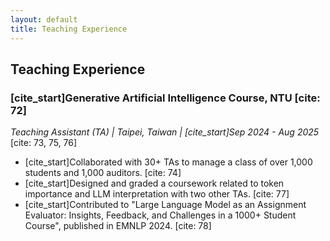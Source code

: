```yaml
---
layout: default
title: Teaching Experience
---
```


## Teaching Experience

### [cite_start]Generative Artificial Intelligence Course, NTU [cite: 72]

_Teaching Assistant (TA) | Taipei, Taiwan | [cite_start]Sep 2024 - Aug 2025_ [cite: 73, 75, 76]

- [cite_start]Collaborated with 30+ TAs to manage a class of over 1,000 students and 1,000 auditors. [cite: 74]
- [cite_start]Designed and graded a coursework related to token importance and LLM interpretation with two other TAs. [cite: 77]
- [cite_start]Contributed to "Large Language Model as an Assignment Evaluator: Insights, Feedback, and Challenges in a 1000+ Student Course", published in EMNLP 2024. [cite: 78]
